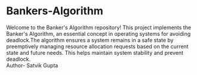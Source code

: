 # Bankers-Algorithm
Welcome to the Banker's Algorithm repository! This project implements the Banker's Algorithm, an essential concept in operating systems for avoiding deadlock.The algorithm ensures a system remains in a safe state by preemptively managing resource allocation requests based on the current state and future needs. This helps maintain system stability and prevent deadlock.
<br>
Author- Satvik Gupta
